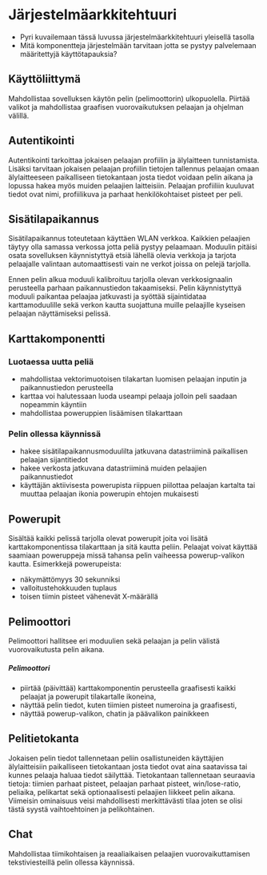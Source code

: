 #  Järjestelmäarkkitehtuuri

* Pyri kuvailemaan tässä luvussa järjestelmäarkkitehtuuri yleisellä tasolla
* Mitä komponentteja järjestelmään tarvitaan jotta se pystyy palvelemaan määritettyjä käyttötapauksia?

## Käyttöliittymä
Mahdollistaa sovelluksen käytön pelin (pelimoottorin) ulkopuolella. Piirtää valikot ja mahdollistaa graafisen vuorovaikutuksen pelaajan ja ohjelman välillä.

## Autentikointi
Autentikointi tarkoittaa jokaisen pelaajan profiilin ja älylaitteen tunnistamista. Lisäksi tarvitaan jokaisen pelaajan profiilin tietojen tallennus pelaajan omaan älylaitteeseen paikalliseen tietokantaan josta tiedot voidaan pelin aikana ja lopussa hakea myös muiden pelaajien laitteisiin. Pelaajan profiiliin kuuluvat tiedot ovat nimi, profiilikuva ja parhaat henkilökohtaiset pisteet per peli.

## Sisätilapaikannus
Sisätilapaikannus toteutetaan käyttäen WLAN verkkoa. Kaikkien pelaajien täytyy olla samassa verkossa jotta peliä pystyy pelaamaan. Moduulin pitäisi osata sovelluksen käynnistyttyä etsiä lähellä olevia verkkoja ja tarjota pelaajalle valintaan automaattisesti vain ne verkot joissa on pelejä tarjolla. 

Ennen pelin alkua moduuli kalibroituu tarjolla olevan verkkosignaalin perusteella parhaan paikannustiedon takaamiseksi. Pelin käynnistyttyä moduuli paikantaa pelaajaa jatkuvasti ja syöttää sijaintidataa karttamoduulille sekä verkon kautta suojattuna muille pelaajille kyseisen pelaajan näyttämiseksi pelissä.

## Karttakomponentti
### Luotaessa uutta peliä
- mahdollistaa vektorimuotoisen tilakartan luomisen pelaajan inputin ja paikannustiedon perusteella
- karttaa voi halutessaan luoda useampi pelaaja jolloin peli saadaan nopeammin käyntiin
- mahdollistaa poweruppien lisäämisen tilakarttaan

### Pelin ollessa käynnissä
- hakee sisätilapaikannusmoduulilta jatkuvana datastriiminä paikallisen pelaajan sijantitiedot
- hakee verkosta jatkuvana datastriiminä muiden pelaajien paikannustiedot 
- käyttäjän aktiivisesta powerupista riippuen piilottaa pelaajan kartalta tai muuttaa pelaajan ikonia powerupin ehtojen mukaisesti

## Powerupit
Sisältää kaikki pelissä tarjolla olevat powerupit joita voi lisätä karttakomponentissa tilakarttaan ja sitä kautta peliin. Pelaajat voivat käyttää saamiaan poweruppeja missä tahansa pelin vaiheessa powerup-valikon kautta.
Esimerkkejä powerupeista:
- näkymättömyys 30 sekunniksi
- valloitustehokkuuden tuplaus
- toisen tiimin pisteet vähenevät X-määrällä

## Pelimoottori
Pelimoottori hallitsee eri moduulien sekä pelaajan ja pelin välistä vuorovaikutusta pelin aikana.

##### Pelimoottori
- piirtää (päivittää) karttakomponentin perusteella graafisesti kaikki pelaajat ja powerupit tilakartalle ikoneina,
- näyttää pelin tiedot, kuten tiimien pisteet numeroina ja graafisesti, 
- näyttää powerup-valikon, chatin ja päävalikon painikkeen

## Pelitietokanta
Jokaisen pelin tiedot tallennetaan peliin osallistuneiden käyttäjien älylaitteisiin paikalliseen tietokantaan josta tiedot ovat aina saatavissa tai kunnes pelaaja haluaa tiedot säilyttää. Tietokantaan tallennetaan seuraavia tietoja: tiimien parhaat pisteet, pelaajan parhaat pisteet, win/lose-ratio, peliaika, pelikartat sekä optionaalisesti pelaajien liikkeet pelin aikana. Viimeisin ominaisuus veisi mahdollisesti merkittävästi tilaa joten se olisi tästä syystä vaihtoehtoinen ja pelikohtainen.

## Chat
Mahdollistaa tiimikohtaisen ja reaaliaikaisen pelaajien vuorovaikuttamisen tekstiviesteillä pelin ollessa käynnissä.
